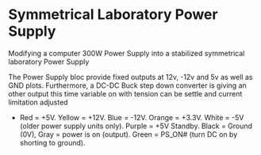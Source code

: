 # Symmetrical Laboratory Power Supply
Modifying a computer 300W Power Supply into a stabilized symmetrical laboratory Power Supply

The Power Supply bloc provide fixed outputs at 12v, -12v and 5v as well as GND plots.
Furthermore, a DC-DC Buck step down converter is giving an other output this time variable on with tension can be settle and current limitation adjusted

  *  Red = +5V.
Yellow = +12V.
Blue = -12V.
Orange = +3.3V.
White = -5V (older power supply units only).
Purple = +5V Standby.
Black = Ground (0V),
Gray = power is on (output).
Green = PS_ON# (turn DC on by shorting to ground).
